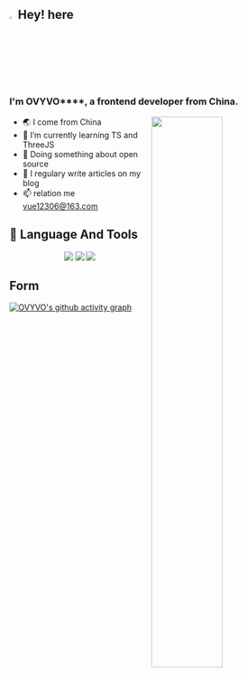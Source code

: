 ## <img src="https://media.giphy.com/media/hvRJCLFzcasrR4ia7z/giphy.gif" width="3%">Hey! here

### I'm OVYVO****, a frontend developer from China.
[<img align="right" width="50%" src="https://github-readme-stats.vercel.app/api?username=OVYVO&theme=buefy&show_icons=true">](https://metrics.lecoq.io/about/OVYVO)

-   🌏 I come from China
-   🌱 I’m currently learning TS and ThreeJS
-   🔭 Doing something about open source
-   📝 I regulary write articles on my blog
-   📫 relation me vue12306@163.com


## 🚀 Language And Tools

<div align="center" >
  <img src="https://img.shields.io/badge/-HTML5-E34F26?style=flat-square&logo=html5&logoColor=white" /> 
  <img src="https://img.shields.io/badge/-CSS3-1572B6?style=flat-square&logo=css3" /> 
  <img src="https://img.shields.io/badge/-JavaScript-oringe?style=flat-square&logo=javascript" />
</div>

## Form
[![OVYVO's github activity graph](https://activity-graph.herokuapp.com/graph?username=OVYVO&theme=minimal)](https://github.com/OVYVO)

